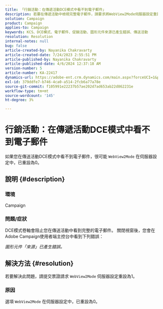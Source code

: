 ```yaml
---
title: 「行銷活動：在傳遞活動DCE模式中看不到電子郵件」
description: 若要在傳遞活動中檢視完整電子郵件，請要求將WebView2Mode伺服器設定重設為1。
solution: Campaign
product: Campaign
applies-to: Campaign
keywords: KCS、DCE模式、電子郵件、促銷活動、圖形元件來源已產生錯誤、傳送活動
resolution: Resolution
internal-notes: null
bug: false
article-created-by: Nayanika Chakravarty
article-created-date: 7/24/2023 2:55:51 PM
article-published-by: Nayanika Chakravarty
article-published-date: 4/6/2024 12:37:18 AM
version-number: 5
article-number: KA-22417
dynamics-url: https://adobe-ent.crm.dynamics.com/main.aspx?forceUCI=1&pagetype=entityrecord&etn=knowledgearticle&id=156f902c-322a-ee11-bdf4-6045bd0065f9
exl-id: 379ddfe7-b746-4ca0-a514-2fcb6a77a78e
source-git-commit: f105991e22237b57ae202d7ad653ab22d862231e
workflow-type: tm+mt
source-wordcount: '145'
ht-degree: 3%

---
```


# 行銷活動：在傳遞活動DCE模式中看不到電子郵件


如果您在傳送活動DCE模式中看不到電子郵件，很可能 `WebView2Mode` 在伺服器設定中，已重設為0。

## 說明 {#description}


### 環境

Campaign

### 問題/症狀

DCE模式卷軸會阻止您在傳送活動中看到完整的電子郵件。 關閉視窗後，您會在Adobe Campaign使用者端主控台中看到下列錯誤：

*圖形元件「來源」已產生錯誤。*


## 解決方法 {#resolution}


若要解決此問題，請提交票證請求 `WebView2Mode` 伺服器設定重設為1。

### 原因

選項 `WebView2Mode` 在伺服器設定中，已重設為0。
